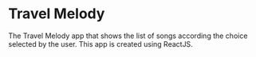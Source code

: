 # Travel Melody

The Travel Melody app that shows the list of songs according the choice selected by the user.
This app is created using ReactJS.
